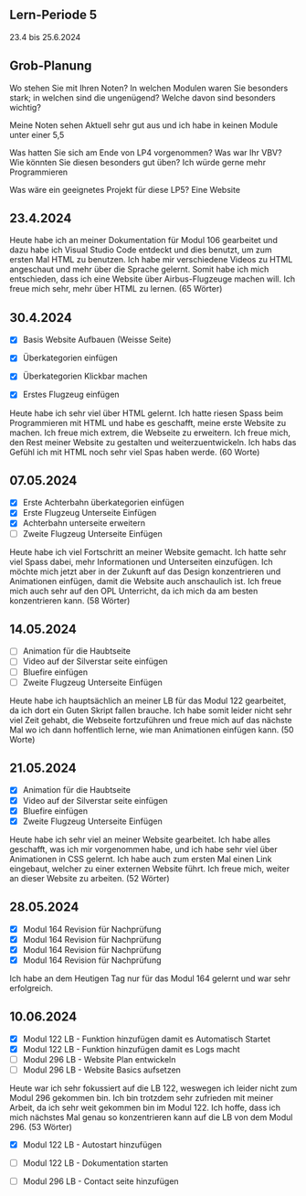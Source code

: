 ## Lern-Periode 5
23.4 bis 25.6.2024

## Grob-Planung
Wo stehen Sie mit Ihren Noten? In welchen Modulen waren Sie besonders stark; in welchen sind die ungenügend? Welche davon sind besonders wichtig?

Meine Noten sehen Aktuell sehr gut aus und ich habe in keinen Module unter einer 5,5

Was hatten Sie sich am Ende von LP4 vorgenommen? Was war Ihr VBV? Wie könnten Sie diesen besonders gut üben?
Ich würde gerne mehr Programmieren

Was wäre ein geeignetes Projekt für diese LP5?
Eine Website

## 23.4.2024
Heute habe ich an meiner Dokumentation für Modul 106 gearbeitet und dazu habe ich Visual Studio Code entdeckt und dies benutzt, um zum ersten Mal HTML zu benutzen. Ich habe mir verschiedene Videos zu HTML angeschaut und mehr über die Sprache gelernt. Somit habe ich mich entschieden, dass ich eine Website über Airbus-Flugzeuge machen will. Ich freue mich sehr, mehr über HTML zu lernen. (65 Wörter)

## 30.4.2024
- [X] Basis Website Aufbauen (Weisse Seite)
- [X] Überkategorien einfügen
- [X] Überkategorien Klickbar machen
- [X] Erstes Flugzeug einfügen

      

Heute habe ich sehr viel über HTML gelernt. Ich hatte riesen Spass beim Programmieren mit HTML und habe es geschafft, meine erste Website zu machen. Ich freue mich extrem, die Webseite zu erweitern. Ich freue mich, den Rest meiner Website zu gestalten und weiterzuentwickeln. Ich habs das Gefühl ich mit HTML noch sehr viel Spas haben werde. (60 Worte)

## 07.05.2024
- [X] Erste Achterbahn überkategorien einfügen
- [X] Erste Flugzeug Unterseite Einfügen
- [X] Achterbahn unterseite erweitern
- [ ] Zweite Flugzeug Unterseite Einfügen

Heute habe ich viel Fortschritt an meiner Website gemacht. Ich hatte sehr viel Spass dabei, mehr Informationen und Unterseiten einzufügen. Ich möchte mich jetzt aber in der Zukunft auf das Design konzentrieren und Animationen einfügen, damit die Website auch anschaulich ist. Ich freue mich auch sehr auf den OPL Unterricht, da ich mich da am besten konzentrieren kann. (58 Wörter)

## 14.05.2024
- [ ] Animation für die Haubtseite
- [ ] Video auf der Silverstar seite einfügen
- [ ] Bluefire einfügen
- [ ] Zweite Flugzeug Unterseite Einfügen

Heute habe ich hauptsächlich an meiner LB für das Modul 122 gearbeitet, da ich dort ein Guten Skript fallen brauche. Ich habe somit leider nicht sehr viel Zeit gehabt, die Webseite fortzuführen und freue mich auf das nächste Mal wo ich dann hoffentlich lerne, wie man Animationen einfügen kann. (50 Worte)

## 21.05.2024
- [X] Animation für die Haubtseite
- [X] Video auf der Silverstar seite einfügen
- [X] Bluefire einfügen
- [X] Zweite Flugzeug Unterseite Einfügen

Heute habe ich sehr viel an meiner Website gearbeitet. Ich habe alles geschafft, was ich mir vorgenommen habe, und ich habe sehr viel über Animationen in CSS gelernt. Ich habe auch zum ersten Mal einen Link eingebaut, welcher zu einer externen Website führt. Ich freue mich, weiter an dieser Website zu arbeiten. (52 Wörter)

## 28.05.2024
- [X] Modul 164 Revision für Nachprüfung
- [X] Modul 164 Revision für Nachprüfung
- [X] Modul 164 Revision für Nachprüfung
- [X] Modul 164 Revision für Nachprüfung

Ich habe an dem Heutigen Tag nur für das Modul 164 gelernt und war sehr erfolgreich.

## 10.06.2024
- [x] Modul 122 LB - Funktion hinzufügen damit es Automatisch Startet
- [x] Modul 122 LB - Funktion hinzufügen damit es Logs macht
- [ ] Modul 296 LB - Website Plan entwickeln
- [ ] Modul 296 LB - Website Basics aufsetzen

Heute war ich sehr fokussiert auf die LB 122, weswegen ich leider nicht zum Modul 296 gekommen bin. Ich bin trotzdem sehr zufrieden mit meiner Arbeit, da ich sehr weit gekommen bin im Modul 122. Ich hoffe, dass ich mich nächstes Mal genau so konzentrieren kann auf die LB von dem Modul 296. (53 Wörter)

- [X] Modul 122 LB - Autostart hinzufügen
- [ ] Modul 122 LB - Dokumentation starten
- [ ] Modul 296 LB - Contact seite hinzufügen

  
